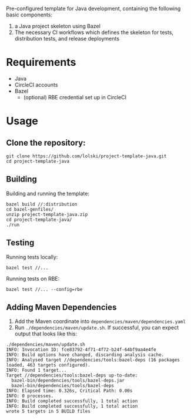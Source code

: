 Pre-configured template for Java development, containing the following basic components:
1. a Java project skeleton using Bazel
2. The necessary CI workflows which defines the skeleton for tests, distribution tests, and release deployments

# Requirements
- Java
- CircleCI accounts
- Bazel
  - (optional) RBE credential set up in CircleCI

# Usage
## Clone the repository:
```
git clone https://github.com/lolski/project-template-java.git
cd project-template-java
```

## Building
Building and running the template:
```
bazel build //:distribution
cd bazel-genfiles/
unzip project-template-java.zip
cd project-template-java/
./run
```

## Testing
Running tests locally:
```
bazel test //...
```

Running tests on RBE:
```
bazel test //... --config=rbe
```

## Adding Maven Dependencies
1. Add the Maven coordinate into `dependencies/maven/dependencies.yaml`
2. Run `./dependencies/maven/update.sh`. If successful, you can expect output that looks like this:
```
./dependencies/maven/update.sh 
INFO: Invocation ID: fce83792-4f71-4f72-b24f-64bf9aa4e4fe
INFO: Build options have changed, discarding analysis cache.
INFO: Analysed target //dependencies/tools:bazel-deps (16 packages loaded, 463 targets configured).
INFO: Found 1 target...
Target //dependencies/tools:bazel-deps up-to-date:
  bazel-bin/dependencies/tools/bazel-deps.jar
  bazel-bin/dependencies/tools/bazel-deps
INFO: Elapsed time: 0.326s, Critical Path: 0.00s
INFO: 0 processes.
INFO: Build completed successfully, 1 total action
INFO: Build completed successfully, 1 total action
wrote 5 targets in 5 BUILD files
```